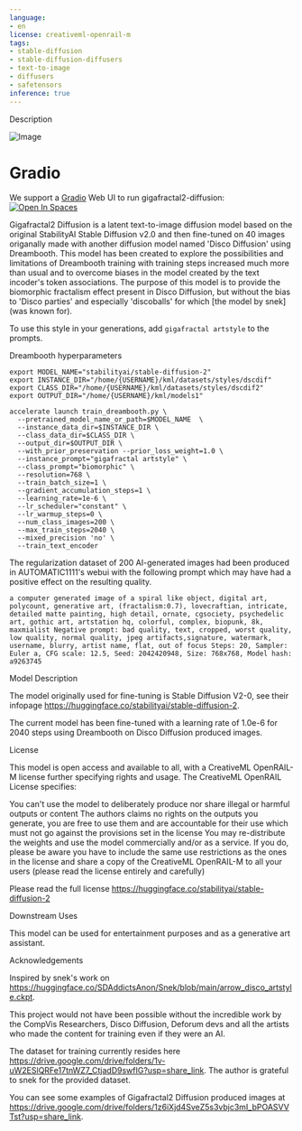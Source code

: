 ```yaml
---
language:
- en
license: creativeml-openrail-m
tags:
- stable-diffusion
- stable-diffusion-diffusers
- text-to-image
- diffusers
- safetensors
inference: true
---
```


Description

![Image](https://lh4.googleusercontent.com/JlBPrfK9WA0WmdEMw4iOj4CxweBqeaTCc8SsvLfk8X-PhHUBOIKT-lMvp2XmnWa6qlg=w2400)

# Gradio

We support a [Gradio](https://github.com/gradio-app/gradio) Web UI to run gigafractal2-diffusion:
[![Open In Spaces](https://camo.githubusercontent.com/00380c35e60d6b04be65d3d94a58332be5cc93779f630bcdfc18ab9a3a7d3388/68747470733a2f2f696d672e736869656c64732e696f2f62616467652f25463025394625413425393725323048756767696e67253230466163652d5370616365732d626c7565)](https://huggingface.co/spaces/akhaliq/gigafractal2-diffusion)


Gigafractal2 Diffusion is a latent text-to-image diffusion model based on the original StabilityAI Stable Diffusion v2.0 and then fine-tuned on 40 images origanally made with another diffusion model named 'Disco Diffusion' using Dreambooth. This model has been created to explore the possibilities and limitations of Dreambooth training with training steps increased much more than usual and to overcome biases in the model created by the text incoder's token associations. The purpose of this model is to provide the biomorphic fractalism effect present in Disco Diffusion, but without the bias to 'Disco parties' and especially 'discoballs' for which [the model by snek](was known for).

To use this style in your generations, add `gigafractal artstyle` to the prompts.

Dreambooth hyperparameters

```
export MODEL_NAME="stabilityai/stable-diffusion-2"
export INSTANCE_DIR="/home/{USERNAME}/kml/datasets/styles/dscdif"
export CLASS_DIR="/home/{USERNAME}/kml/datasets/styles/dscdif2"
export OUTPUT_DIR="/home/{USERNAME}/kml/models1"

accelerate launch train_dreambooth.py \
  --pretrained_model_name_or_path=$MODEL_NAME  \
  --instance_data_dir=$INSTANCE_DIR \
  --class_data_dir=$CLASS_DIR \
  --output_dir=$OUTPUT_DIR \
  --with_prior_preservation --prior_loss_weight=1.0 \
  --instance_prompt="gigafractal artstyle" \
  --class_prompt="biomorphic" \
  --resolution=768 \
  --train_batch_size=1 \
  --gradient_accumulation_steps=1 \
  --learning_rate=1e-6 \
  --lr_scheduler="constant" \
  --lr_warmup_steps=0 \
  --num_class_images=200 \
  --max_train_steps=2040 \
  --mixed_precision 'no' \
  --train_text_encoder
```

The regularization dataset of 200 AI-generated images had been produced in AUTOMATIC1111's webui with the following prompt which may have had a positive effect on the resulting quality.

```
a computer generated image of a spiral like object, digital art, polycount, generative art, (fractalism:0.7), lovecraftian, intricate, detailed matte painting, high detail, ornate, cgsociety, psychedelic art, gothic art, artstation hq, colorful, complex, biopunk, 8k, maxmialist Negative prompt: bad quality, text, cropped, worst quality, low quality, normal quality, jpeg artifacts,signature, watermark, username, blurry, artist name, flat, out of focus Steps: 20, Sampler: Euler a, CFG scale: 12.5, Seed: 2042420948, Size: 768x768, Model hash: a9263745
```

Model Description

The model originally used for fine-tuning is Stable Diffusion V2-0, see their infopage https://huggingface.co/stabilityai/stable-diffusion-2.

The current model has been fine-tuned with a learning rate of 1.0e-6 for 2040 steps using Dreambooth on Disco Diffusion produced images.

License

This model is open access and available to all, with a CreativeML OpenRAIL-M license further specifying rights and usage. The CreativeML OpenRAIL License specifies:

You can't use the model to deliberately produce nor share illegal or harmful outputs or content
The authors claims no rights on the outputs you generate, you are free to use them and are accountable for their use which must not go against the provisions set in the license
You may re-distribute the weights and use the model commercially and/or as a service. If you do, please be aware you have to include the same use restrictions as the ones in the license and share a copy of the CreativeML OpenRAIL-M to all your users (please read the license entirely and carefully)

Please read the full license https://huggingface.co/stabilityai/stable-diffusion-2

Downstream Uses

This model can be used for entertainment purposes and as a generative art assistant.

Acknowledgements

Inspired by snek's work on https://huggingface.co/SDAddictsAnon/Snek/blob/main/arrow_disco_artstyle.ckpt.

This project would not have been possible without the incredible work by the CompVis Researchers, Disco Diffusion, Deforum devs and all the artists who made the content for training even if they were an AI.

The dataset for training currently resides here https://drive.google.com/drive/folders/1v-uW2ESlQRFe17tnWZ7_CtjadD9swfIG?usp=share_link. The author is grateful to snek for the provided dataset.

You can see some examples of Gigafractal2 Diffusion produced images at https://drive.google.com/drive/folders/1z6iXjd4SveZ5s3vbjc3mI_bPOASVVTst?usp=share_link.